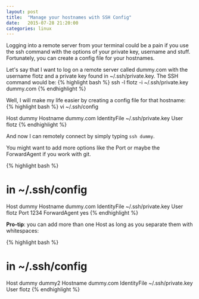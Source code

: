 ```yaml
---
layout: post
title:  "Manage your hostnames with SSH Config"
date:   2015-07-28 21:20:00
categories: linux
---
```

Logging into a remote server from your terminal could be a pain if you use the ssh command with the options of your private key, username and stuff. Fortunately, you can create a config file for your hostnames.

Let's say that I want to log on a remote server called dummy.com with the username flotz and a private key found in ~/.ssh/private.key.
The SSH command would be:
{% highlight bash %}
ssh -l flotz -i ~/.ssh/private.key dummy.com
{% endhighlight %}

Well, I will make my life easier by creating a config file for that hostname:
{% highlight bash %}
vi ~/.ssh/config

Host dummy
    Hostname dummy.com
    IdentityFile ~/.ssh/private.key
    User flotz
{% endhighlight %}

And now I can remotely connect by simply typing `ssh dummy`.

You might want to add more options like the Port or maybe the ForwardAgent if you work with git.

{% highlight bash %}
# in ~/.ssh/config
Host dummy
    Hostname dummy.com
    IdentityFile ~/.ssh/private.key
    User flotz
    Port 1234
    ForwardAgent yes
{% endhighlight %}

**Pro-tip**: you can add more than one Host as long as you separate them with whitespaces:

{% highlight bash %}
# in ~/.ssh/config
Host dummy dummy2
    Hostname dummy.com
    IdentityFile ~/.ssh/private.key
    User flotz
{% endhighlight %}
